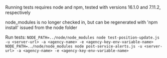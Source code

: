 Running tests requires node and npm, tested with versions 16.1.0 and 7.11.2, respectively

node_modules is no longer checked in, but can be regenerated with 'npm install' issued from the node folder

Run tests:
`NODE_PATH=../node/node_modules node test-position-update.js -u <server-url> -a <agency-name> -e <agency-key-env-variable-name>`
`NODE_PATH=../node/node_modules node post-service-alerts.js -u <server-url> -a <agency-name> -e <agency-key-env-variable-name>`
